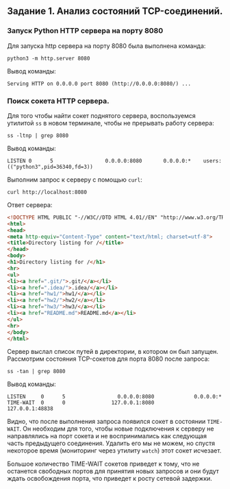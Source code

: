 ## Задание 1. Анализ состояний TCP-соединений.

### Запуск Python HTTP сервера на порту 8080

Для запуска http сервера на порту 8080 была выполнена команда:

```shell
python3 -m http.server 8080
```

Вывод команды:

```
Serving HTTP on 0.0.0.0 port 8080 (http://0.0.0.0:8080/) ...

```

### Поиск сокета HTTP сервера.

Для того чтобы найти сокет поднятого сервера, воспользуемся утилитой `ss` в новом терминале, чтобы не прерывать работу сервера:

```shell
ss -ltnp | grep 8080
```

Вывод команды:

```
LISTEN 0      5                 0.0.0.0:8080       0.0.0.0:*    users:(("python3",pid=36340,fd=3))
```

Выполним запрос к серверу с помощью `curl`:

```shell
curl http://localhost:8080
```

Ответ сервера:

```html
<!DOCTYPE HTML PUBLIC "-//W3C//DTD HTML 4.01//EN" "http://www.w3.org/TR/html4/strict.dtd">
<html>
<head>
<meta http-equiv="Content-Type" content="text/html; charset=utf-8">
<title>Directory listing for /</title>
</head>
<body>
<h1>Directory listing for /</h1>
<hr>
<ul>
<li><a href=".git/">.git/</a></li>
<li><a href=".idea/">.idea/</a></li>
<li><a href="hw1/">hw1/</a></li>
<li><a href="hw2/">hw2/</a></li>
<li><a href="hw3/">hw3/</a></li>
<li><a href="README.md">README.md</a></li>
</ul>
<hr>
</body>
</html>
```

Сервер выслал список путей в директории, в котором он был запущен. Рассмотрим состояния TCP-сокетов для порта 8080 после запроса:

```shell
ss -tan | grep 8080
```

Вывод команды:

```
LISTEN     0      5                 0.0.0.0:8080             0.0.0.0:*           
TIME-WAIT  0      0               127.0.0.1:8080           127.0.0.1:48838 
```

Видно, что после выполнения запроса появился сокет в состоянии `TIME-WAIT`. Он необходим для того, чтобы новые подключения к серверу не
направлялись на порт сокета и не воспринимались как следующая часть предыдущего соединения. Удалить его мы не можем, но спустя некоторое время
(мониторинг через утилиту `watch`) этот сокет исчезает.

Большое количество TIME-WAIT сокетов приведет к тому, что не останется свободных портов для принятия новых запросов и они будут
ждать освобождения порта, что приведет к росту сетевой задержки.